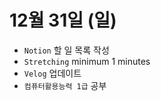 # 12월 31일 (일)

- `Notion` 할 일 목록 작성
- `Stretching` minimum 1 minutes
- `Velog` 업데이트
- `컴퓨터활용능력 1급` 공부
